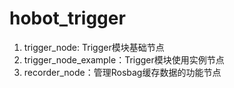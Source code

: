 # hobot_trigger

1. trigger_node: Trigger模块基础节点
2. trigger_node_example：Trigger模块使用实例节点
3. recorder_node：管理Rosbag缓存数据的功能节点